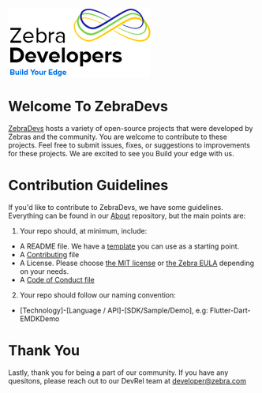 <p align="center">

![ZebraDevsLogo](img/zebra-developer-logo-pos-rgb.png)

</p>

# Welcome To ZebraDevs
[ZebraDevs](https://github.com/ZebraDevs) hosts a variety of open-source projects that were developed by Zebras and the community. You are welcome to contribute to these projects. Feel free to submit issues, fixes, or suggestions to improvements for these projects. We are excited to see you Build your edge with us.

# Contribution Guidelines
If you'd like to contribute to ZebraDevs, we have some guidelines. Everything can be found in our [About](https://github.com/ZebraDevs/About) repository, but the main points are:
1. Your repo should, at minimum, include:
  * A README file. We have a [template](https://github.com/ZebraDevs/About/blob/master/README_template.md)  you can use as a starting point. 
  * A [Contributing](https://github.com/ZebraDevs/About/blob/master/CONTRIBUTING.md) file
  * A License. Please choose [the MIT license](https://github.com/ZebraDevs/About/blob/master/LICENSE.txt) or [the Zebra EULA](https://github.com/ZebraDevs/About/blob/master/ZEBRA_EULA_LICENSE.md) depending on your needs. 
  * A [Code of Conduct file](https://github.com/ZebraDevs/About/blob/master/Code_of_Conduct.md)
2. Your repo should follow our naming convention:
  * [Technology]-[Language / API]-[SDK/Sample/Demo], e.g: Flutter-Dart-EMDKDemo

# Thank You
Lastly, thank you for being a part of our community. If you have any quesitons, please reach out to our DevRel team at [developer@zebra.com](mailto:developer@zebra.com)
